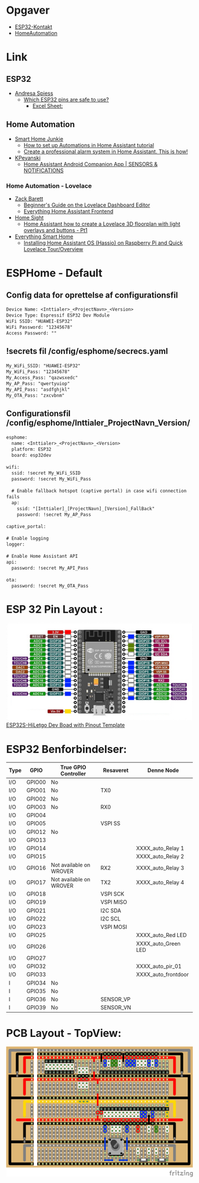 # Opgaver
* [ESP32-Kontakt](https://github.com/mstedet/ESP32-2020/tree/master/Opgaver/ESP32-Kontakt)
* [HomeAutomation](https://github.com/mstedet/ESP32-2020/tree/master/Opgaver/Home%20Automation)

# Link
## ESP32
* [Andresa Spiess](https://www.youtube.com/c/AndreasSpiess/playlists)
  * [Which ESP32 pins are safe to use?](https://www.youtube.com/watch?v=LY-1DHTxRAk)
    * [Excel Sheet:](https://www.youtube.com/redirect?v=LY-1DHTxRAk&event=video_description&redir_token=QUFFLUhqbDg0S3ZSNW1mSmFqSURKVy1JVHNIbmlDMzY3QXxBQ3Jtc0ttNzNkdlN0YVBKVjg2YURZNl9TR2h6SWgwbExaS0RjVTNsWnZELWFEZHVfNHRMZ2xDU25lSDZnVVdYN0xvYl8yMTZ1eG1fak1WSmFHdHNDUDg2WjNIMk5BY3dqQVFlOHJhOHByaExVTkhnZEpuRVV1NA%3D%3D&q=https%3A%2F%2Fdrive.google.com%2Ffile%2Fd%2F1gbKM7DA7PI7s1-ne_VomcjOrb0bE2TPZ%2Fview%3Fusp%3Dsharing)

## Home Automation
* [Smart Home Junkie](https://www.youtube.com/c/smarthomejunkie/playlists)
  * [How to set up Automations in Home Assistant tutorial](https://www.youtube.com/watch?v=KXTs5_x_T5c)
  * [Create a professional alarm system in Home Assistant. This is how!](https://www.youtube.com/watch?v=JPSDAszlII4&list=PLKuGrHcHLKMjYTsVN8IAKPLE21MbqkISO)
* [KPeyanski](https://www.youtube.com/channel/UCiyU6otsAn6v2NbbtM85npg)
  * [Home Assistant Android Companion App | SENSORS & NOTIFICATIONS](https://www.youtube.com/watch?v=pTa-SCWXMSQ&t=436s)

### Home Automation - Lovelace
* [Zack Barett](https://www.youtube.com/channel/UCXpteV7qpsWi9uUkOeLAhaA)
  * [Beginner's Guide on the Lovelace Dashboard Editor](https://www.youtube.com/watch?v=21dAWsKUimc)
  * [Everything Home Assistant Frontend](https://www.youtube.com/watch?v=8E3A90Xv7vA&list=PLs3GdbE8i1fRElfRyuaIRkyOsuBqYWrBA)
* [Home Sight](https://www.youtube.com/channel/UCT4bjO68FpyOsVoQAe45MGQ)
  * [Home Assistant how to create a Lovelace 3D floorplan with light overlays and buttons - Pt1](https://www.youtube.com/watch?v=xGIH6MlbRn0)
* [ Everything Smart Home](https://www.youtube.com/channel/UCrVLgIniVg6jW38uVqDRIiQ)
  * [Installing Home Assistant OS (Hassio) on Raspberry Pi and Quick Lovelace Tour/Overview](https://www.youtube.com/watch?v=SHg6fa0x7OA)

# ESPHome - Default
## Config data for oprettelse af configurationsfil
```
Device Name: <Inttialer>_<ProjectNavn>_<Version>
Device Type: Espressif ESP32 Dev Module
WiFi SSID: "HUAWEI-ESP32"
WiFi Password: "12345678"
Access Password: ""
```
## !secrets fil /config/esphome/secrecs.yaml
```
My_WiFi_SSID: "HUAWEI-ESP32"
My_WiFi_Pass: "12345678"
My_Access_Pass: "qazwsxedc"
My_AP_Pass: "qwertyuiop"
My_API_Pass: "asdfghjkl"
My_OTA_Pass: "zxcvbnm"
```
## Configurationsfil /config/esphome/Inttialer_ProjectNavn_Version/
```
esphome:
  name: <Inttialer>_<ProjectNavn>_<Version>
  platform: ESP32
  board: esp32dev

wifi:
  ssid: !secret My_WiFi_SSID
  password: !secret My_WiFi_Pass

  # Enable fallback hotspot (captive portal) in case wifi connection fails
  ap:
    ssid: "[Inttialer]_[ProjectNavn]_[Version]_FallBack"
    password: !secret My_AP_Pass

captive_portal:

# Enable logging
logger:

# Enable Home Assistant API
api:
  password: !secret My_API_Pass

ota:
  password: !secret My_OTA_Pass
```

# ESP 32 Pin Layout :
![ESP32 PinLayout](/Images/ESP32S-HiLetgo_1377x724.png)  
[ESP32S-HiLetgo Dev Boad with Pinout Template](https://forum.fritzing.org/t/esp32s-hiletgo-dev-boad-with-pinout-template/5357)  

# ESP32 Benforbindelser:
| Type | GPIO   | True GPIO Controller    | Resaveret | Denne Node          |
| ---  | ---    | -----                   | ----      | -----               |
| I/O  | GPIO00 | No                      |           |                     |
| I/O  | GPIO01 | No                      | TX0       |                     |
| I/O  | GPIO02 | No                      |           |                     |
| I/O  | GPIO03 | No                      | RX0       |                     |
| I/O  | GPIO04 |                         |           |                     |
| I/O  | GPIO05 |                         | VSPI SS   |                     |
| I/O  | GPIO12 | No                      |           |                     |
| I/O  | GPIO13 |                         |           |                     |
| I/O  | GPIO14 |                         |           | XXXX_auto_Relay 1   |
| I/O  | GPIO15 |                         |           | XXXX_auto_Relay 2   |
| I/O  | GPIO16 | Not available on WROVER | RX2       | XXXX_auto_Relay 3   |
| I/O  | GPIO17 | Not available on WROVER | TX2       | XXXX_auto_Relay 4   |
| I/O  | GPIO18 |                         | VSPI SCK  |                     |
| I/O  | GPIO19 |                         | VSPI MISO |                     |
| I/O  | GPIO21 |                         | I2C SDA   |                     |
| I/O  | GPIO22 |                         | I2C SCL   |                     |
| I/O  | GPIO23 |                         | VSPI MOSI |                     |
| I/O  | GPIO25 |                         |           | XXXX_auto_Red LED   |
| I/O  | GPIO26 |                         |           | XXXX_auto_Green LED |
| I/O  | GPIO27 |                         |           |                     |
| I/O  | GPIO32 |                         |           | XXXX_auto_pir_01    |
| I/O  | GPIO33 |                         |           | XXXX_auto_frontdoor |
| I    | GPIO34 | No                      |           |                     |
| I    | GPIO35 | No                      |           |                     |
| I    | GPIO36 | No                      | SENSOR_VP |                     |
| I    | GPIO39 | No                      | SENSOR_VN |                     |

# PCB Layout - TopView:
![PCB Images](/Fritzing/ESP32_PCB_A_002_b_bb.png)
